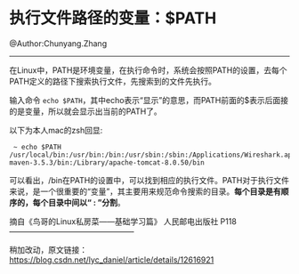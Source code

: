 # 执行文件路径的变量：$PATH

@Author:Chunyang.Zhang

---

在Linux中，PATH是环境变量，在执行命令时，系统会按照PATH的设置，去每个PATH定义的路径下搜索执行文件，先搜索到的文件先执行。

输入命令 `echo $PATH`，其中echo表示“显示”的意思，而PATH前面的$表示后面接的是变量，所以就会显示出当前的PATH了。

以下为本人mac的zsh回显:

```shell
 ~ echo $PATH
/usr/local/bin:/usr/bin:/bin:/usr/sbin:/sbin:/Applications/Wireshark.app/Contents/MacOS:/usr/local/mysql/bin:/Library/apache-maven-3.5.3/bin:/Library/apache-tomcat-8.0.50/bin
```



可以看出，/bin在PATH的设置中，可以找到相应的执行文件。PATH对于执行文件来说，是一个很重要的“变量”，其主要用来规范命令搜索的目录。**每个目录是有顺序的，每个目录中间以“ : ”分割**。

摘自《鸟哥的Linux私房菜——基础学习篇》 人民邮电出版社 P118
————————————————

稍加改动，原文链接：https://blog.csdn.net/lyc_daniel/article/details/12616921